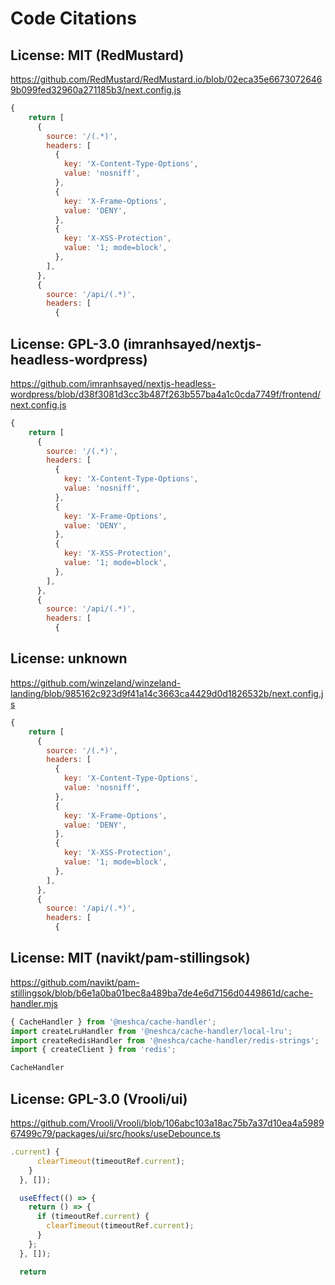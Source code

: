 # Code Citations

## License: MIT (RedMustard)

<https://github.com/RedMustard/RedMustard.io/blob/02eca35e66730726469b099fed32960a271185b3/next.config.js>

```javascript
{
    return [
      {
        source: '/(.*)',
        headers: [
          {
            key: 'X-Content-Type-Options',
            value: 'nosniff',
          },
          {
            key: 'X-Frame-Options',
            value: 'DENY',
          },
          {
            key: 'X-XSS-Protection',
            value: '1; mode=block',
          },
        ],
      },
      {
        source: '/api/(.*)',
        headers: [
          {
```

## License: GPL-3.0 (imranhsayed/nextjs-headless-wordpress)

<https://github.com/imranhsayed/nextjs-headless-wordpress/blob/d38f3081d3cc3b487f263b557ba4a1c0cda7749f/frontend/next.config.js>

```javascript
{
    return [
      {
        source: '/(.*)',
        headers: [
          {
            key: 'X-Content-Type-Options',
            value: 'nosniff',
          },
          {
            key: 'X-Frame-Options',
            value: 'DENY',
          },
          {
            key: 'X-XSS-Protection',
            value: '1; mode=block',
          },
        ],
      },
      {
        source: '/api/(.*)',
        headers: [
          {
```

## License: unknown

<https://github.com/winzeland/winzeland-landing/blob/985162c923d9f41a14c3663ca4429d0d1826532b/next.config.js>

```javascript
{
    return [
      {
        source: '/(.*)',
        headers: [
          {
            key: 'X-Content-Type-Options',
            value: 'nosniff',
          },
          {
            key: 'X-Frame-Options',
            value: 'DENY',
          },
          {
            key: 'X-XSS-Protection',
            value: '1; mode=block',
          },
        ],
      },
      {
        source: '/api/(.*)',
        headers: [
          {
```

## License: MIT (navikt/pam-stillingsok)

<https://github.com/navikt/pam-stillingsok/blob/b6e1a0ba01bec8a489ba7de4e6d7156d0449861d/cache-handler.mjs>

```javascript
{ CacheHandler } from '@neshca/cache-handler';
import createLruHandler from '@neshca/cache-handler/local-lru';
import createRedisHandler from '@neshca/cache-handler/redis-strings';
import { createClient } from 'redis';

CacheHandler
```

## License: GPL-3.0 (Vrooli/ui)

<https://github.com/Vrooli/Vrooli/blob/106abc103a18ac75b7a37d10ea4a598967499c79/packages/ui/src/hooks/useDebounce.ts>

```typescript
.current) {
      clearTimeout(timeoutRef.current);
    }
  }, []);

  useEffect(() => {
    return () => {
      if (timeoutRef.current) {
        clearTimeout(timeoutRef.current);
      }
    };
  }, []);

  return
```
